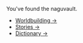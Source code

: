 You've found the naguvault. 


- [Worldbuilding →](Nagusaverse-Vault/Worldbuilding/)
- [Stories →](Nagusaverse-Vault/Plotlines/Stories/)
- [Dictionary →](Nagusaverse-Vault/Worldbuilding/Dictionary/)